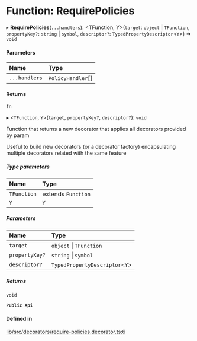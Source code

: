 # Function: RequirePolicies

▸ **RequirePolicies**(`...handlers`): \<TFunction, Y\>(`target`: `object` \| `TFunction`, `propertyKey?`: `string` \| `symbol`, `descriptor?`: `TypedPropertyDescriptor`\<`Y`\>) => `void`

#### Parameters

| Name | Type |
| :------ | :------ |
| `...handlers` | `PolicyHandler`[] |

#### Returns

`fn`

▸ \<`TFunction`, `Y`\>(`target`, `propertyKey?`, `descriptor?`): `void`

Function that returns a new decorator that applies all decorators provided by param

Useful to build new decorators (or a decorator factory) encapsulating multiple decorators related with the same feature

##### Type parameters

| Name | Type |
| :------ | :------ |
| `TFunction` | extends `Function` |
| `Y` | `Y` |

##### Parameters

| Name | Type |
| :------ | :------ |
| `target` | `object` \| `TFunction` |
| `propertyKey?` | `string` \| `symbol` |
| `descriptor?` | `TypedPropertyDescriptor`\<`Y`\> |

##### Returns

`void`

**`Public Api`**

#### Defined in

[lib/src/decorators/require-policies.decorator.ts:6](https://github.com/joonashak/nestjs-clone-bay/blob/a434a6f/lib/src/decorators/require-policies.decorator.ts#L6)
